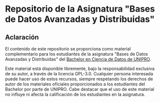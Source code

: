 # Repositorio de la Asignatura "Bases de Datos Avanzadas y Distribuidas"

## Aclaración

El contenido de este repositorio se proporciona como material complementario para los estudiantes de la asignatura "Bases de Datos Avanzadas y Distribuidas" del [Bachelor en Ciencia de Datos de UNIPRO](https://www.universidadunipro.com/bachelor-en-ciencia-de-datos-B20.html).

Este material está disponible libremente, bajo la responsabilidad exclusiva de su autor, a través de la licencia GPL-3.0. Cualquier persona interesada puede hacer uso de estos recursos, siempre respetando los derechos de autor de los materiales oficiales proporcionados a los estudiantes del Bachelor por parte de UNIPRO. Cabe destacar que el uso de este material no influye ni afecta la calificación de los estudiantes en la asignatura.
